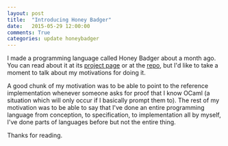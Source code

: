 ```yaml
---
layout: post
title:  "Introducing Honey Badger"
date:   2015-05-29 12:00:00
comments: True
categories: update honeybadger
---
```


I made a programming language called Honey Badger about a month ago.
You can read about it at its [project page](https://jsnider3.github.io/HoneyBadger) or at
the [repo](https://github.com/jsnider3/HoneyBadger), but I'd like to
take a moment to talk about my motivations for doing it.

A good chunk of my motivation was to be able to point to the reference
implementation whenever someone asks for proof that I know OCaml (a
situation which will only occur if I basically prompt them to). The
rest of my motivation was to be able to say that I've done an entire
programming language from conception, to specification, to implementation
all by myself, I've done parts of languages before but not the entire thing.

Thanks for reading.
